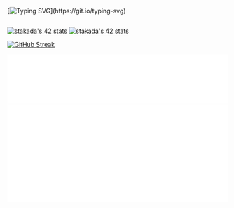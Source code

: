 [![Typing SVG](https://readme-typing-svg.demolab.com?font=Fira+Code&size=30&pause=1000&color=8DBFCD&random=false&width=435&lines=Now+Loading+.+.+.)](https://git.io/typing-svg)
##

[![stakada's 42 stats](https://badge42.coday.fr/api/v2/clykl1nmm4378701p4a2d4uqb9/stats?cursusId=9&coalitionId=62)](https://github.com/Coday-meric/badge42)
[![stakada's 42 stats](https://badge42.coday.fr/api/v2/clykl1nmm4378701p4a2d4uqb9/stats?cursusId=21&coalitionId=307)](https://github.com/Coday-meric/badge42)

[![GitHub Streak](https://streak-stats.demolab.com?user=gao0325ts&theme=iceberg)](https://git.io/streak-stats)

<!-- ![](./metrics.plugin.skyline.city.svg) -->
![](./metrics.plugin.languages.details.svg)
![](./metrics.plugin.achievements.compact.svg)
